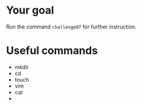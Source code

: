 

# Your goal
Run the command `challenge07` for further instruction.


# Useful commands
- mkdir
- cd
- touch
- vim
- cat 
- 
